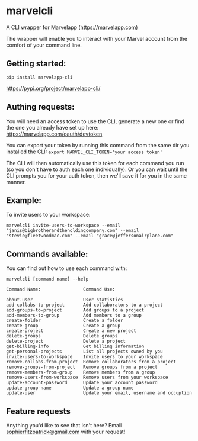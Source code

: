 # marvelcli

A CLI wrapper for Marvelapp (https://marvelapp.com)

The wrapper will enable you to interact with your Marvel
account from the comfort of your command line.

## Getting started:

`pip install marvelapp-cli`

https://pypi.org/project/marvelapp-cli/

## Authing requests:

You will need an access token to use the CLI, generate a new one or find the one you already have set up here: https://marvelapp.com/oauth/devtoken

You can export your token by running this command from the same dir you installed the CLI:
`export MARVEL_CLI_TOKEN='your access token'`

The CLI will then automatically use this token for each command you run (so you don't have to auth each one individually). Or you can wait until the CLI prompts you for your auth token, then we'll save it for you in the same manner.

## Example:

To invite users to your workspace:

	marvelcli invite-users-to-workspace --email "janis@bigbrotherandtheholdingcompany.com" --email "stevie@fleetwoodmac.com" --email "grace@jeffersonairplane.com"

## Commands available:

You can find out how to use each command with:

	marvelcli [command name] --help

	Command Name:                Command Use:

	about-user                   User statistics
	add-collabs-to-project       Add collaborators to a project
	add-groups-to-project        Add groups to a project
	add-members-to-group         Add members to a group
	create-folder                Create a folder
	create-group                 Create a group
	create-project               Create a new project
	delete-groups                Delete groups
	delete-project               Delete a project
	get-billing-info             Get billing information
	get-personal-projects        List all projects owned by you
	invite-users-to-workspace    Invite users to your workspace
	remove-collabs-from-project  Remove collaborators from a project
	remove-groups-from-project   Remove groups from a project
	remove-members-from-group    Remove members from a group
	remove-users-from-workspace  Remove users from your workspace
	update-account-password      Update your account password
	update-group-name            Update a group name
	update-user                  Update your email, username and occuption

## Feature requests

Anything you'd like to see that isn't here?
Email sophierfitzpatrick@gmail.com with your request!
